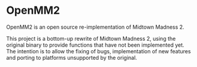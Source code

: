 # OpenMM2

OpenMM2 is an open source re-implementation of Midtown Madness 2.

This project is a bottom-up rewrite of Midtown Madness 2,
using the original binary to provide functions that have not been implemented yet.
The intention is to allow the fixing of bugs, implementation of new
features and porting to platforms unsupported by the original.
